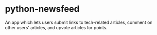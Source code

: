 # python-newsfeed
An app which lets users submit links to tech-related articles, comment on other users' articles, and upvote articles for points.
